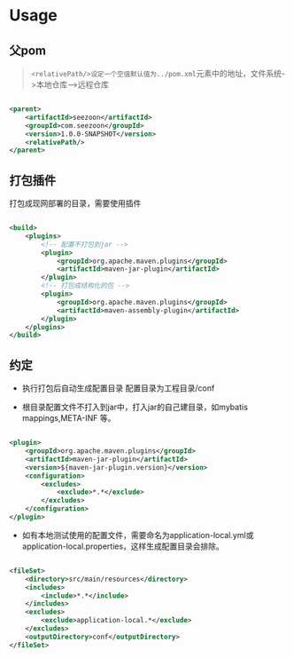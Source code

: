 # Usage

## 父pom

> `<relativePath/>设定一个空值默认值为../pom.xml`元素中的地址，文件系统->本地仓库–>远程仓库

```xml

<parent>
    <artifactId>seezoon</artifactId>
    <groupId>com.seezoon</groupId>
    <version>1.0.0-SNAPSHOT</version>
    <relativePath/>
</parent>

```

## 打包插件

打包成现网部署的目录，需要使用插件

```xml

<build>
    <plugins>
        <!-- 配置不打包到jar -->
        <plugin>
            <groupId>org.apache.maven.plugins</groupId>
            <artifactId>maven-jar-plugin</artifactId>
        </plugin>
        <!-- 打包成结构化的包 -->
        <plugin>
            <groupId>org.apache.maven.plugins</groupId>
            <artifactId>maven-assembly-plugin</artifactId>
        </plugin>
    </plugins>
</build>
```

## 约定

- 执行打包后自动生成配置目录
  配置目录为工程目录/conf

- 根目录配置文件不打入到jar中，打入jar的自己建目录，如mybatis mappings,META-INF 等。

```xml

<plugin>
    <groupId>org.apache.maven.plugins</groupId>
    <artifactId>maven-jar-plugin</artifactId>
    <version>${maven-jar-plugin.version}</version>
    <configuration>
        <excludes>
            <exclude>*.*</exclude>
        </excludes>
    </configuration>
</plugin>
```

- 如有本地测试使用的配置文件，需要命名为application-local.yml或application-local.properties，这样生成配置目录会排除。

```xml

<fileSet>
    <directory>src/main/resources</directory>
    <includes>
        <include>*.*</include>
    </includes>
    <excludes>
        <exclude>application-local.*</exclude>
    </excludes>
    <outputDirectory>conf</outputDirectory>
</fileSet>
```